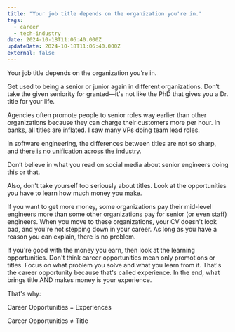 ```yaml
---
title: "Your job title depends on the organization you're in."
tags:
  - career
  - tech-industry
date: 2024-10-18T11:06:40.000Z
updateDate: 2024-10-18T11:06:40.000Z
external: false
---
```


Your job title depends on the organization you’re in.

Get used to being a senior or junior again in different organizations. Don’t take the given seniority for granted—it's not like the PhD that gives you a Dr. title for your life.

Agencies often promote people to senior roles way earlier than other organizations because they can charge their customers more per hour. In banks, all titles are inflated. I saw many VPs doing team lead roles.

In software engineering, the differences between titles are not so sharp, and [there is no unification across the industry](https://candost.substack.com/p/9-engineering-career-path).

Don’t believe in what you read on social media about senior engineers doing this or that.

Also, don't take yourself too seriously about titles. Look at the opportunities you have to learn how much money you make.

If you want to get more money, some organizations pay their mid-level engineers more than some other organizations pay for senior (or even staff) engineers. When you move to these organizations, your CV doesn't look bad, and you're not stepping down in your career. As long as you have a reason you can explain, there is no problem.

If you're good with the money you earn, then look at the learning opportunities. Don't think career opportunities mean only promotions or titles. Focus on what problem you solve and what you learn from it. That's the career opportunity because that's called experience. In the end, what brings title AND makes money is your experience.

That's why:

Career Opportunities = Experiences

Career Opportunities ≠ Title
